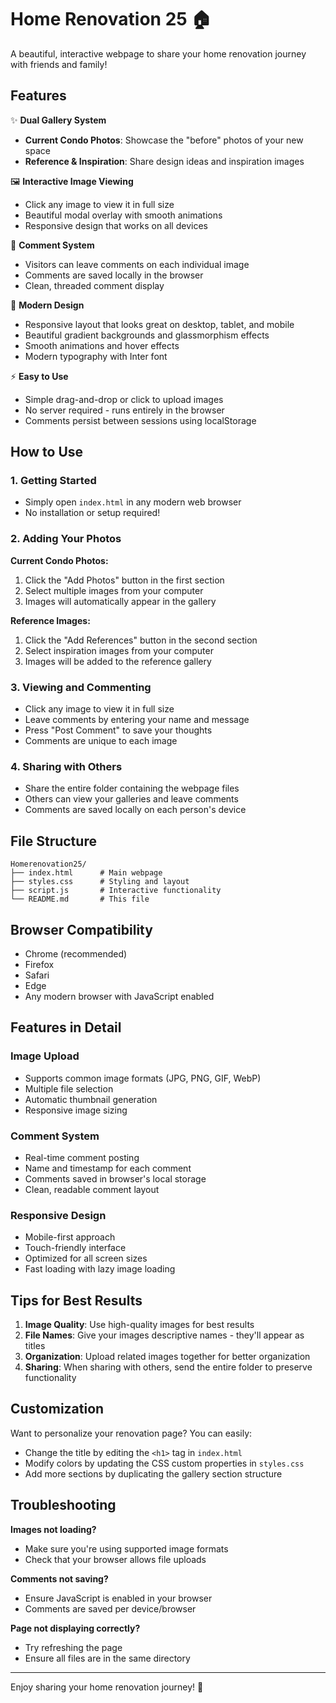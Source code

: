 # Home Renovation 25 🏠

A beautiful, interactive webpage to share your home renovation journey with friends and family!

## Features

✨ **Dual Gallery System**
- **Current Condo Photos**: Showcase the "before" photos of your new space
- **Reference & Inspiration**: Share design ideas and inspiration images

🖼️ **Interactive Image Viewing**
- Click any image to view it in full size
- Beautiful modal overlay with smooth animations
- Responsive design that works on all devices

💬 **Comment System**
- Visitors can leave comments on each individual image
- Comments are saved locally in the browser
- Clean, threaded comment display

📱 **Modern Design**
- Responsive layout that looks great on desktop, tablet, and mobile
- Beautiful gradient backgrounds and glassmorphism effects
- Smooth animations and hover effects
- Modern typography with Inter font

⚡ **Easy to Use**
- Simple drag-and-drop or click to upload images
- No server required - runs entirely in the browser
- Comments persist between sessions using localStorage

## How to Use

### 1. Getting Started
- Simply open `index.html` in any modern web browser
- No installation or setup required!

### 2. Adding Your Photos

**Current Condo Photos:**
1. Click the "Add Photos" button in the first section
2. Select multiple images from your computer
3. Images will automatically appear in the gallery

**Reference Images:**
1. Click the "Add References" button in the second section
2. Select inspiration images from your computer
3. Images will be added to the reference gallery

### 3. Viewing and Commenting
- Click any image to view it in full size
- Leave comments by entering your name and message
- Press "Post Comment" to save your thoughts
- Comments are unique to each image

### 4. Sharing with Others
- Share the entire folder containing the webpage files
- Others can view your galleries and leave comments
- Comments are saved locally on each person's device

## File Structure
```
Homerenovation25/
├── index.html      # Main webpage
├── styles.css      # Styling and layout
├── script.js       # Interactive functionality
└── README.md       # This file
```

## Browser Compatibility
- Chrome (recommended)
- Firefox
- Safari
- Edge
- Any modern browser with JavaScript enabled

## Features in Detail

### Image Upload
- Supports common image formats (JPG, PNG, GIF, WebP)
- Multiple file selection
- Automatic thumbnail generation
- Responsive image sizing

### Comment System
- Real-time comment posting
- Name and timestamp for each comment
- Comments saved in browser's local storage
- Clean, readable comment layout

### Responsive Design
- Mobile-first approach
- Touch-friendly interface
- Optimized for all screen sizes
- Fast loading with lazy image loading

## Tips for Best Results

1. **Image Quality**: Use high-quality images for best results
2. **File Names**: Give your images descriptive names - they'll appear as titles
3. **Organization**: Upload related images together for better organization
4. **Sharing**: When sharing with others, send the entire folder to preserve functionality

## Customization

Want to personalize your renovation page? You can easily:
- Change the title by editing the `<h1>` tag in `index.html`
- Modify colors by updating the CSS custom properties in `styles.css`
- Add more sections by duplicating the gallery section structure

## Troubleshooting

**Images not loading?**
- Make sure you're using supported image formats
- Check that your browser allows file uploads

**Comments not saving?**
- Ensure JavaScript is enabled in your browser
- Comments are saved per device/browser

**Page not displaying correctly?**
- Try refreshing the page
- Ensure all files are in the same directory

---

Enjoy sharing your home renovation journey! 🎉 
